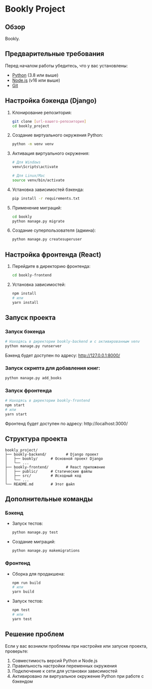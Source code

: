 # Bookly Project

## Обзор
Bookly.

## Предварительные требования
Перед началом работы убедитесь, что у вас установлены:
- [Python](https://www.python.org/) (3.8 или выше)
- [Node.js](https://nodejs.org/) (v16 или выше)
- [Git](https://git-scm.com/)

## Настройка бэкенда (Django)

1. Клонирование репозитория:
   ```bash
   git clone [url-вашего-репозитория]
   cd bookly_project
   ```

2. Создание виртуального окружения Python:
   ```bash
   python -m venv venv
   ```

3. Активация виртуального окружения:
   ```bash
   # Для Windows
   venv\Scripts\activate
   
   # Для Linux/Mac
   source venv/bin/activate
   ```

4. Установка зависимостей бэкенда:
   ```bash
   pip install -r requirements.txt
   ```

5. Применение миграций:
   ```bash
   cd bookly
   python manage.py migrate
   ```

6. Создание суперпользователя (админа):
   ```bash
   python manage.py createsuperuser
   ```

## Настройка фронтенда (React)

1. Перейдите в директорию фронтенда:
   ```bash
   cd bookly-frontend
   ```

2. Установка зависимостей:
   ```bash
   npm install
   # или
   yarn install
   ```

## Запуск проекта

### Запуск бэкенда
```bash
# Находясь в директории bookly-backend и с активированным venv
python manage.py runserver
```
Бэкенд будет доступен по адресу: http://127.0.0.1:8000/


### Запуск скрипта для добавления книг:
```bash
python manage.py add_books
```

### Запуск фронтенда
```bash
# Находясь в директории bookly-frontend
npm start
# или
yarn start
```
Фронтенд будет доступен по адресу: http://localhost:3000/

## Структура проекта
```
bookly_project/
├── bookly-backend/         # Django проект
│   ├── bookly/      # Основной проект Django
│   └── ...
├── bookly-frontend/        # React приложение
│   ├── public/      # Статические файлы
│   ├── src/         # Исходный код
│   └── ...
└── README.md        # Этот файл
```

## Дополнительные команды

### Бэкенд
- Запуск тестов:
  ```bash
  python manage.py test
  ```
- Создание миграций:
  ```bash
  python manage.py makemigrations
  ```

### Фронтенд
- Сборка для продакшена:
  ```bash
  npm run build
  # или
  yarn build
  ```
- Запуск тестов:
  ```bash
  npm test
  # или
  yarn test
  ```

## Решение проблем

Если у вас возникли проблемы при настройке или запуске проекта, проверьте:
1. Совместимость версий Python и Node.js
2. Правильность настройки переменных окружения
3. Подключение к сети для установки зависимостей
4. Активировано ли виртуальное окружение Python при работе с бэкендом
